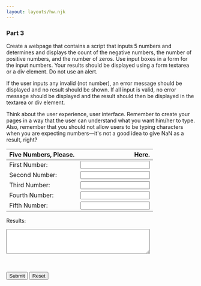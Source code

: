```yaml
---
layout: layouts/hw.njk
---
```

### Part 3
Create a webpage that contains a script that inputs 5 numbers and determines and displays the count of the negative numbers, the number of positive numbers, and the number of zeros. Use input boxes in a form for the input numbers. Your results should be displayed using a form textarea or a div element. Do not use an alert.

If the user inputs any invalid (not number), an error message should be displayed and no result should be shown. If all input is valid, no error message should be displayed and the result should then be displayed in the textarea or div element.

Think about the user experience, user interface. Remember to create your pages in a way that the user can understand what you want him/her to type. Also, remember that you should not allow users to be typing characters when you are expecting numbers—it's not a good idea to give NaN as a result, right?

<section class="body">
<form name="myform">

| Five Numbers, Please. |  Here. |
|:---|---:|
| First Number: | <input type="number" name="num1" size="10" step="1" required><span class="validity"></span> |
| Second Number: | <input type="number" name="num2" size="10" step="1" required><span class="validity"></span> |
| Third Number: | <input type="number" name="num3" size="10" step="1" required><span class="validity"></span> |
| Fourth Number: | <input type="number" name="num4" size="10" step="1" required><span class="validity"></span> |
| Fifth Number: | <input type="number" name="num5" size="10" step="1" required><span class="validity"></span> |


Results: 
<br>
<textarea rows="4" cols="45" name="result" id="results"></textarea>
<br><br>
<input type="button" class="button-primary" onclick="process()" value="Submit">
<input type="reset" value="Reset" id="reset">

</form>
</section>

<script>
function process()
{
let numbers = [];
let negnum = 0, posnum = 0, zeronum = 0;

numbers[0] = parseInt(document.forms["myform"].elements["num1"].value);
numbers[1] = parseInt(document.forms["myform"].elements["num2"].value);
numbers[2] = parseInt(document.forms["myform"].elements["num3"].value);
numbers[3] = parseInt(document.forms["myform"].elements["num4"].value);
numbers[4] = parseInt(document.forms["myform"].elements["num5"].value);

for (let i = 0; i < 5 ; i++) {
    if (numbers[i] < 0) {
        negnum++;
    } else if (numbers[i] > 0) {
        posnum++;
    } else {
        zeronum++;
    }
}

if (isNaN(numbers[0]) || isNaN(numbers[1]) || isNaN(numbers[2]) || isNaN(numbers[3]) || isNaN(numbers[4])) {
    document.forms["myform"].elements["result"].textContent = ("You have entered invalid input. Please enter integers only."); 
} else {
    if (negnum == 0) negnum = "no";
    if (posnum == 0) posnum = "no";
    if (zeronum == 0) zeronum = "no";
    document.forms["myform"].elements["result"].textContent = ("You have entered " + negnum + " negative, " + posnum + " positive, and " + zeronum + " zero numbers."); 
}
}
</script>